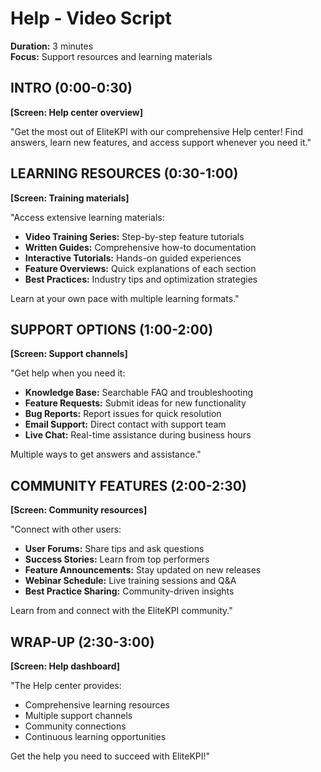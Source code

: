 # Help - Video Script
**Duration:** 3 minutes  
**Focus:** Support resources and learning materials

## INTRO (0:00-0:30)
**[Screen: Help center overview]**

"Get the most out of EliteKPI with our comprehensive Help center! Find answers, learn new features, and access support whenever you need it."

## LEARNING RESOURCES (0:30-1:00)
**[Screen: Training materials]**

"Access extensive learning materials:
- **Video Training Series:** Step-by-step feature tutorials
- **Written Guides:** Comprehensive how-to documentation
- **Interactive Tutorials:** Hands-on guided experiences
- **Feature Overviews:** Quick explanations of each section
- **Best Practices:** Industry tips and optimization strategies

Learn at your own pace with multiple learning formats."

## SUPPORT OPTIONS (1:00-2:00)
**[Screen: Support channels]**

"Get help when you need it:
- **Knowledge Base:** Searchable FAQ and troubleshooting
- **Feature Requests:** Submit ideas for new functionality
- **Bug Reports:** Report issues for quick resolution
- **Email Support:** Direct contact with support team
- **Live Chat:** Real-time assistance during business hours

Multiple ways to get answers and assistance."

## COMMUNITY FEATURES (2:00-2:30)
**[Screen: Community resources]**

"Connect with other users:
- **User Forums:** Share tips and ask questions
- **Success Stories:** Learn from top performers
- **Feature Announcements:** Stay updated on new releases
- **Webinar Schedule:** Live training sessions and Q&A
- **Best Practice Sharing:** Community-driven insights

Learn from and connect with the EliteKPI community."

## WRAP-UP (2:30-3:00)
**[Screen: Help dashboard]**

"The Help center provides:
- Comprehensive learning resources
- Multiple support channels
- Community connections
- Continuous learning opportunities

Get the help you need to succeed with EliteKPI!"